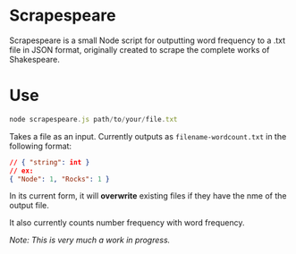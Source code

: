 # Scrapespeare

Scrapespeare is a small Node script for outputting word frequency to a .txt file in JSON format, originally created to scrape the complete works of Shakespeare.

# Use

```javascript
node scrapespeare.js path/to/your/file.txt
```

Takes a file as an input. Currently outputs as `filename-wordcount.txt` in the following format:

```json
// { "string": int }
// ex:
{ "Node": 1, "Rocks": 1 }
```

In its current form, it will **overwrite** existing files if they have the nme of the output file. 

It also currently counts number frequency with word frequency.

*Note: This is very much a work in progress.*